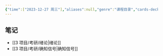 ```yaml
---
{"time":["2023-12-27 周三"],"aliases":null,"genre":"课程目录","cards-deck":null,"tags":["考研/专业课"],"key":"课程","dg-publish":true,"permalink":"/3 项目/考研/通信原理/","dgPassFrontmatter":true,"noteIcon":"","created":"2023-12-27T19:10:38.260+08:00","updated":"2023-12-27T21:59:32.000+08:00"}
---
```


## 笔记

- [[3 项目/考研/绪论\|绪论]]
- [[3 项目/考研/确知信号\|确知信号]]